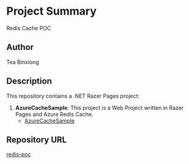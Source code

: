 # Project Summary
Redis Cache POC

## Author
Tea Binxiong

## Description
This repository contains a .NET Razer Pages project:

1. **AzureCacheSample**: This project is a Web Project written in Razer Pages and Azure Redis Cache.
   - [AzureCacheSample](./Application/AzureCacheSample)

## Repository URL
[redis-poc](https://github.com/teabinxiong/redis-poc/)
